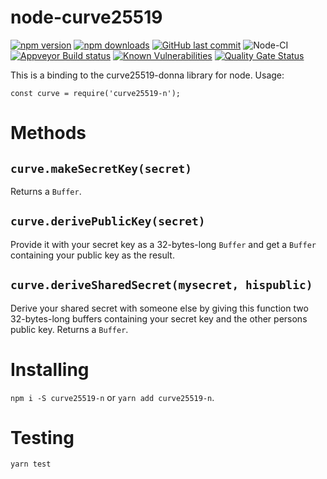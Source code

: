 node-curve25519
===============
[![npm version](https://img.shields.io/npm/v/curve25519-n.svg)](https://www.npmjs.com/package/curve25519-n)
[![npm downloads](https://img.shields.io/npm/dt/curve25519-n.svg)](https://www.npmjs.com/package/curve25519-n)
[![GitHub last commit](https://img.shields.io/github/last-commit/volschin/node-curve25519.svg)](https://github.com/volschin/node-curve25519)
![Node-CI](https://github.com/volschin/node-curve25519/workflows/Node-CI/badge.svg)
[![Appveyor Build status](https://img.shields.io/appveyor/ci/volschin/node-curve25519/master.svg?logo=appveyor)](https://ci.appveyor.com/project/volschin/node-curve25519)
[![Known Vulnerabilities](https://snyk.io/test/npm/curve25519-n/badge.svg)](https://snyk.io/test/npm/curve25519-n)
[![Quality Gate Status](https://sonarcloud.io/api/project_badges/measure?project=volschin_node-curve25519&metric=alert_status)](https://sonarcloud.io/dashboard?id=volschin_node-curve25519)

This is a binding to the curve25519-donna library for node. Usage:

    const curve = require('curve25519-n');

Methods
=======

`curve.makeSecretKey(secret)`
-----------------------------
Returns a `Buffer`.

`curve.derivePublicKey(secret)`
-------------------------------
Provide it with your secret key as a 32-bytes-long `Buffer` and get a `Buffer` containing your public key as the result.

`curve.deriveSharedSecret(mysecret, hispublic)`
-----------------------------------------------
Derive your shared secret with someone else by giving this function two 32-bytes-long buffers containing your secret key and the other persons public key. Returns a `Buffer`.

Installing
==========
`npm i -S curve25519-n` or `yarn add curve25519-n`.

Testing
==========
`yarn test`
